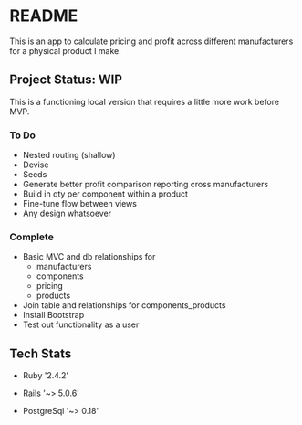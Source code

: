 # README

This is an app to calculate pricing and profit across different manufacturers for a physical product I make.

## Project Status: WIP

This is a functioning local version that requires a little more work before MVP.

### To Do

- Nested routing (shallow)
- Devise
- Seeds
- Generate better profit comparison reporting cross manufacturers
- Build in qty per component within a product
- Fine-tune flow between views
- Any design whatsoever

### Complete

- Basic MVC and db relationships for
  - manufacturers
  - components
  - pricing
  - products
- Join table and relationships for components_products
- Install Bootstrap
- Test out functionality as a user

## Tech Stats

* Ruby '2.4.2'

* Rails '~> 5.0.6'

* PostgreSql '~> 0.18'
